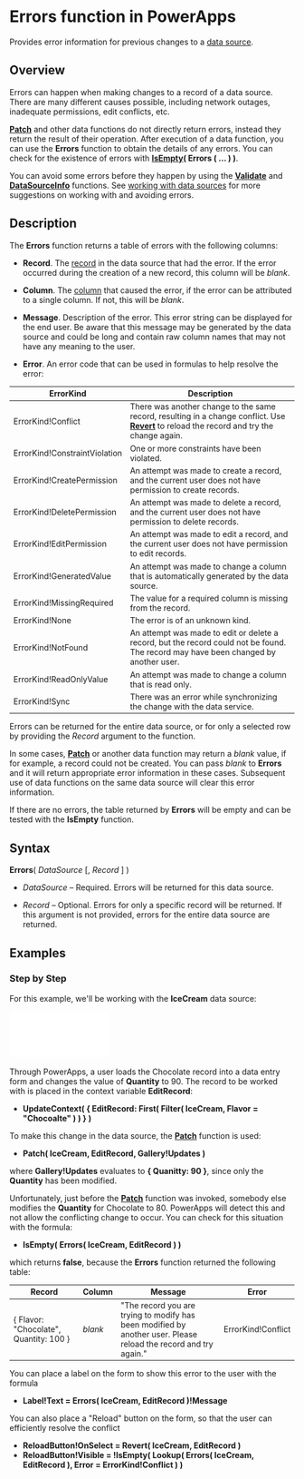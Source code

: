 <properties
	pageTitle="PowerApps: Errors function"
	description="Reference information for the Errors function in PowerApps, including syntax and examples"
	services=""
	suite="powerapps"
	documentationCenter="na"
	authors="gregli-msft"
	manager="dwrede"
	editor=""
	tags=""/>

<tags
   ms.service="powerapps"
   ms.devlang="na"
   ms.topic="article"
   ms.tgt_pltfrm="na"
   ms.workload="na"
   ms.date="11/11/2015"
   ms.author="gregli"/>

# Errors function in PowerApps #

Provides error information for previous changes to a [data source](working-wtih-data-sources.md).

## Overview ##

Errors can happen when making changes to a record of a data source.  There are many different causes possible, including network outages, inadequate permissions, edit conflicts, etc.  

**[Patch](function-patch.md)** and other data functions do not directly return errors, instead they return the result of their operation.  After execution of a data function, you can use the **Errors** function to obtain the details of any errors.  You can check for the existence of errors with **[IsEmpty](function-isempty)( Errors ( ... ) )**.

You can avoid some errors before they happen by using the **[Validate](function-validate.md)** and **[DataSourceInfo](function-datasourceinfo.md)** functions.  See [working with data sources](working-with-data-sources.md) for more suggestions on working with and avoiding errors.

## Description ##

The **Errors** function returns a table of errors with the following columns:

- **Record**.  The [record](working-with-tables.md) in the data source that had the error.  If the error occurred during the creation of a new record, this column will be *blank*.

- **Column**.  The [column](working-with-tables.md) that caused the error, if the error can be attributed to a single column.  If not, this will be *blank*.

- **Message**.  Description of the error.  This error string can be displayed for the end user.  Be aware that this message may be generated by the data source and could be long and contain raw column names that may not have any meaning to the user. 

- **Error**.  An error code that can be used in formulas to help resolve the error:

| ErrorKind | Description |
|------------|-------------|
| ErrorKind!Conflict | There was another change to the same record, resulting in a change conflict.  Use **[Revert](function-revert.md)** to reload the record and try the change again. |
| ErrorKind!ConstraintViolation | One or more constraints have been violated. |
| ErrorKind!CreatePermission | An attempt was made to create a record, and the current user does not have permission to create records. |
| ErrorKind!DeletePermission | An attempt was made to delete a record, and the current user does not have permission to delete records. |
| ErrorKind!EditPermission | An attempt was made to edit a record, and the current user does not have permission to edit records. |
| ErrorKind!GeneratedValue | An attempt was made to change a column that is automatically generated by the data source. |
| ErrorKind!MissingRequired | The value for a required column is missing from the record. |
| ErrorKind!None | The error is of an unknown kind. |
| ErrorKind!NotFound | An attempt was made to edit or delete a record, but the record could not be found.  The record may have been changed by another user. |
| ErrorKind!ReadOnlyValue | An attempt was made to change a column that is read only. |
| ErrorKind!Sync | There was an error while synchronizing the change with the data service. |

Errors can be returned for the entire data source, or for only a selected row by providing the *Record* argument to the function.  

In some cases, **[Patch](function-patch.md)** or another data function may return a *blank* value, if for example, a record could not be created.  You can pass *blank* to **Errors** and it will return appropriate error information in these cases.  Subsequent use of data functions on the same data source will clear this error information. 

If there are no errors, the table returned by **Errors** will be empty and can be tested with the **IsEmpty** function.

## Syntax ##

**Errors**( *DataSource* [, *Record* ] )

- *DataSource* – Required.  Errors will be returned for this data source.

- *Record* – Optional.  Errors for only a specific record will be returned.  If this argument is not provided, errors for the entire data source are returned.

## Examples ##

### Step by Step ###

For this example, we'll be working with the **IceCream** data source:

![](media/function-errors/icecream.png)

Through PowerApps, a user loads the Chocolate record into a data entry form and changes the value of **Quantity** to 90.  The record to be worked with is placed in the context variable **EditRecord**:

- **UpdateContext( { EditRecord: First( Filter( IceCream, Flavor = "Chocoalte" ) ) } )**

To make this change in the data source, the **[Patch](function-patch.md)** function is used:

- **Patch( IceCream, EditRecord, Gallery!Updates )**

where **Gallery!Updates** evaluates to **{ Quanitty: 90 }**, since only the **Quantity** has been modified.

Unfortunately, just before the **[Patch](function-patch.md)** function was invoked, somebody else modifies the **Quantity** for Chocolate to 80.  PowerApps will detect this and not allow the conflicting change to occur.  You can check for this situation with the formula:

- **IsEmpty( Errors( IceCream, EditRecord ) )**

which returns **false**, because the **Errors** function returned the following table:

| Record | Column | Message | Error |
|--------|--------|---------|-------|
| { Flavor: "Chocolate", Quantity: 100 } | *blank* | "The record you are trying to modify has been modified by another user.  Please reload the record and try again." | ErrorKind!Conflict |

You can place a label on the form to show this error to the user with the formula

- **Label!Text = Errors( IceCream, EditRecord )!Message**

You can also place a "Reload" button on the form, so that the user can efficiently resolve the conflict

- **ReloadButton!OnSelect = Revert( IceCream, EditRecord )**
- **ReloadButton!Visible = !IsEmpty( Lookup( Errors( IceCream, EditRecord ), Error = ErrorKind!Conflict ) )**






